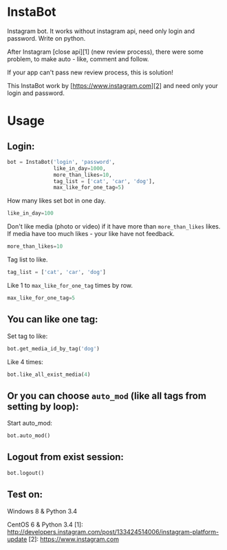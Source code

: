 # InstaBot
Instagram bot. It works without instagram api, need only login and password. Write on python.

After Instagram [close api][1] (new review process), there were some problem, to make auto - like, comment and follow.

If your app can't pass new review process, this is solution! 

This InstaBot work by [https://www.instagram.com][2] and need only your login and password.
# Usage
Login:
--------------------
```python
bot = InstaBot('login', 'password', 
               like_in_day=1000,
               more_than_likes=10,
               tag_list = ['cat', 'car', 'dog'],
               max_like_for_one_tag=5)
```
How many likes set bot in one day.
```python
like_in_day=100
```
Don't like media (photo or video) if it have more than `more_than_likes` likes. If media have too much likes - your like have not feedback.
```python
more_than_likes=10
```
Tag list to like.
```python
tag_list = ['cat', 'car', 'dog']
```
Like 1 to `max_like_for_one_tag` times by row.
```python
max_like_for_one_tag=5
```
You can like one tag: 
--------------------
Set tag to like: 
```python
bot.get_media_id_by_tag('dog')
```
Like 4 times: 
```python
bot.like_all_exist_media(4)
```
Or you can choose `auto_mod` (like all tags from setting by loop):
--------------------
Start auto_mod: 
```python
bot.auto_mod()
```
Logout from exist session:
--------------------
```python
bot.logout()
```
Test on:
--------------------
Windows 8 & Python 3.4

CentOS 6 & Python 3.4
[1]: http://developers.instagram.com/post/133424514006/instagram-platform-update
[2]: https://www.instagram.com
